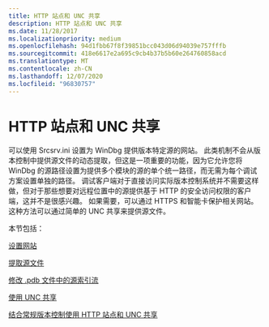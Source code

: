 ```yaml
---
title: HTTP 站点和 UNC 共享
description: HTTP 站点和 UNC 共享
ms.date: 11/28/2017
ms.localizationpriority: medium
ms.openlocfilehash: 94d1fbb67f8f39851bcc043d06d94039e757fffb
ms.sourcegitcommit: 418e6617e2a695c9cb4b37b5b60e264760858acd
ms.translationtype: MT
ms.contentlocale: zh-CN
ms.lasthandoff: 12/07/2020
ms.locfileid: "96830757"
---
```

# <a name="http-sites-and-unc-shares"></a>HTTP 站点和 UNC 共享


可以使用 Srcsrv.ini 设置为 WinDbg 提供版本特定源的网站。 此类机制不会从版本控制中提供源文件的动态提取，但这是一项重要的功能，因为它允许您将 WinDbg 的源路径设置为提供多个模块的源的单个统一路径，而无需为每个调试方案设置单独的路径。 调试客户端对于直接访问实际版本控制系统并不需要这样做，但对于那些想要对远程位置中的源提供基于 HTTP 的安全访问权限的客户端，这并不是很感兴趣。 如果需要，可以通过 HTTPS 和智能卡保护相关网站。 这种方法可以通过简单的 UNC 共享来提供源文件。

本节包括：

[设置网站](setting-up-the-web-site.md)

[提取源文件](extracting-source-files.md)

[修改 .pdb 文件中的源索引流](modifying-the-source-indexing-streams-in-a--pdb-file.md)

[使用 UNC 共享](using-unc-shares.md)

[结合常规版本控制使用 HTTP 站点和 UNC 共享](using-http-sites-and-unc-shares-in-conjuction-with-regular-version-con.md)

 

 





